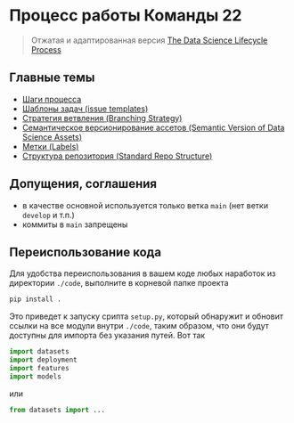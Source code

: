 # Процесс работы Команды 22

> Отжатая и адаптированная версия [The Data Science Lifecycle Process](https://github.com/dslp/dslp/blob/main/README.md)



## Главные темы

- [Шаги процесса](steps.md)
- [Шаблоны задач (issue templates)](issue-types/0-overview-issue-types.md)
- [Стратегия ветвления (Branching Strategy)](branch-types.md)
- [Семантическое версионирование ассетов (Semantic Version of Data Science Assets)](semantic-versioning.md)
- [Метки (Labels)](labels.md)
- [Структура репозитория (Standard Repo Structure)](repo-structure.md)

## Допущения, соглашения
- в качестве основной используется только ветка `main` (нет ветки `develop` и т.п.)
- коммиты в `main` запрещены

## Переиспользование кода
Для удобства переиспользования в вашем коде любых наработок из директории `./code`, выполните в корневой папке проекта
```sh
pip install .
```
Это приведет к запуску срипта `setup.py`, который обнаружит и обновит ссылки на все модули внутри `./code`, таким образом, что они будут доступны для импорта без указания путей. Вот так 
```python
import datasets
import deployment
import features
import models
```
или
```python
from datasets import ...
```